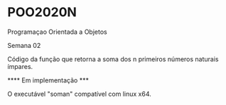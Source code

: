 # POO2020N
Programaçao Orientada a Objetos

Semana 02

Código da função que retorna a soma dos n primeiros números naturais ímpares.

**** Em implementação ***

O executável "soman" compatível com linux x64.
